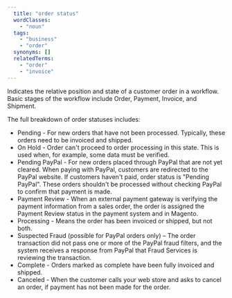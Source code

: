 ```yaml
---
  title: "order status"
  wordClasses:
    - "noun"
  tags:
    - "business"
    - "order"
  synonyms: []
  relatedTerms:
    - "order"
    - "invoice"
---
```

Indicates the relative position and state of a customer order in a workflow. Basic stages of the workflow include Order, Payment, Invoice, and Shipment.

The full breakdown of order statuses includes:

* Pending - For new orders that have not been processed. Typically, these orders need to be invoiced and shipped.
* On Hold - Order can't proceed to order processing in this state. This is used when, for example, some data must be verified.
* Pending PayPal - For new orders placed through PayPal that are not yet cleared. When paying with PayPal, customers are redirected to the PayPal website. If customers haven't paid, order status is "Pending PayPal". These orders shouldn't be processed without checking PayPal to confirm that payment is made.
* Payment Review - When an external payment gateway is verifying the payment information from a sales order, the order is assigned the Payment Review status in the payment system and in Magento.
* Processing - Means the order has been invoiced or shipped, but not both.
* Suspected Fraud (possible for PayPal orders only) – The order transaction did not pass one or more of the PayPal fraud filters, and the system receives a response from PayPal that Fraud Services is reviewing the transaction.
* Complete - Orders marked as complete have been fully invoiced and shipped.
* Canceled - When the customer calls your web store and asks to cancel an order, if payment has not been made for the order.
